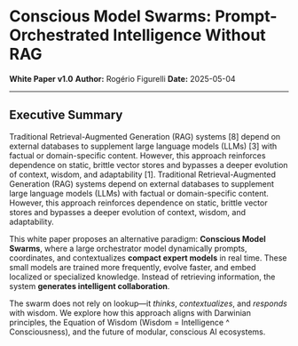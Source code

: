 # Conscious Model Swarms: Prompt-Orchestrated Intelligence Without RAG

**White Paper v1.0**
**Author:** Rogério Figurelli
**Date:** 2025-05-04

---

## Executive Summary

Traditional Retrieval-Augmented Generation (RAG) systems \[8] depend on external databases to supplement large language models (LLMs) \[3] with factual or domain-specific content. However, this approach reinforces dependence on static, brittle vector stores and bypasses a deeper evolution of context, wisdom, and adaptability \[1].
Traditional Retrieval-Augmented Generation (RAG) systems depend on external databases to supplement large language models (LLMs) with factual or domain-specific content. However, this approach reinforces dependence on static, brittle vector stores and bypasses a deeper evolution of context, wisdom, and adaptability.

This white paper proposes an alternative paradigm: **Conscious Model Swarms**, where a large orchestrator model dynamically prompts, coordinates, and contextualizes **compact expert models** in real time. These small models are trained more frequently, evolve faster, and embed localized or specialized knowledge. Instead of retrieving information, the system **generates intelligent collaboration**.

The swarm does not rely on lookup—it *thinks*, *contextualizes*, and *responds* with wisdom. We explore how this approach aligns with Darwinian principles, the Equation of Wisdom (Wisdom = Intelligence ^ Consciousness), and the future of modular, conscious AI ecosystems.
